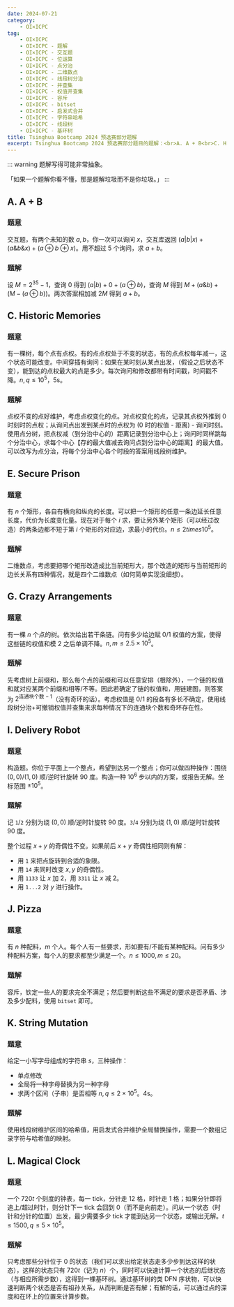 ```yaml
---
date: 2024-07-21
category:
    - OI×ICPC
tag:
    - OI×ICPC
    - OI×ICPC - 题解
    - OI×ICPC - 交互题
    - OI×ICPC - 位运算
    - OI×ICPC - 点分治
    - OI×ICPC - 二维数点
    - OI×ICPC - 线段树分治
    - OI×ICPC - 并查集
    - OI×ICPC - 权值并查集
    - OI×ICPC - 容斥
    - OI×ICPC - bitset
    - OI×ICPC - 启发式合并
    - OI×ICPC - 字符串哈希
    - OI×ICPC - 线段树
    - OI×ICPC - 基环树
title: Tsinghua Bootcamp 2024 预选赛部分题解
excerpt: Tsinghua Bootcamp 2024 预选赛部分题目的题解：<br>A. A + B<br>C. Historic Memories<br>E. Secure Prison<br>G. Crazy Arrangements<br>I. Delivery Robot<br>J. Pizza<br>K. String Mutation<br>L. Magical Clock
---
```


::: warning
题解写得可能非常抽象。

「如果一个题解你看不懂，那是题解垃圾而不是你垃圾。」
:::

## A. A + B
### 题意
交互题，有两个未知的数 $a,b$，你一次可以询问 $x$，交互库返回 $(a|b|x) + (a\&b\&x) + (a\oplus b\oplus x)$。用不超过 $5$ 个询问，求 $a+b$。

### 题解
设 $M=2^{35}-1$，查询 $0$ 得到 $(a|b) + 0 + (a\oplus b)$，查询 $M$ 得到 $M + (a\&b) + (M-(a\oplus b))$。两次答案相加减 $2M$ 得到 $a+b$。

## C. Historic Memories
### 题意
有一棵树，每个点有点权。有的点点权处于不变的状态，有的点点权每年减一，这个状态可能改变。中间穿插有询问：如果在某时刻从某点出发，（假设之后状态不变），能到达的点权最大的点是多少。每次询问和修改都带有时间戳，时间戳不降。$n,q\leq 10^5$，5s。

### 题解
点权不变的点好维护，考虑点权变化的点。对点权变化的点，记录其点权外推到 $0$ 时刻时的点权；从询问点出发到某点时的点权为 (0 时的权值 - 距离) - 询问时刻。使用点分树，把点权减（到分治中心的）距离记录到分治中心上；询问时同样跳每个分治中心，求每个中心【存的最大值减去询问点到分治中心的距离】的最大值。可以改写为点分治，将每个分治中心各个时段的答案用线段树维护。

## E. Secure Prison
### 题意
有 $n$ 个矩形，各自有横向和纵向的长度。可以把一个矩形的任意一条边延长任意长度，代价为长度变化量。现在对于每个 $i$ 求，要让另外某个矩形（可以经过改造）的两条边都不短于第 $i$ 个矩形的对应边，求最小的代价。$n\leq 2 times 10^5$。

### 题解
二维数点，考虑要把哪个矩形改造成比当前矩形大，那个改造的矩形与当前矩形的边长关系有四种情况，就是四个二维数点（如何简单实现没细想）。

## G. Crazy Arrangements
### 题意
有一棵 $n$ 个点的树。依次给出若干条链。问有多少给边赋 0/1 权值的方案，使得这些链的权值和模 $2$ 之后单调不降。$n,m\leq 2.5 \times 10^5$。

### 题解
先考虑树上前缀和，那么每个点的前缀和可以任意安排（根除外），一个链的权值和就对应某两个前缀和相等/不等。因此若确定了链的权值和，用链建图，则答案为 $2^{\text{连通块个数}-1}$（没有奇环的话）。考虑权值是 0/1 的段各有多长不确定，使用线段树分治+可撤销权值并查集来求每种情况下的连通块个数和奇环存在性。

## I. Delivery Robot
### 题意
构造题。你位于平面上一个整点，希望到达另一个整点；你可以做四种操作：围绕 $(0,0)/(1,0)$ 顺/逆时针旋转 $90$ 度。构造一种 $10^6$ 步以内的方案，或报告无解。坐标范围 $\pm 10^5$。

### 题解
记 `1`/`2` 分别为绕 $(0,0)$ 顺/逆时针旋转 $90$ 度。`3`/`4` 分别为绕 $(1,0)$ 顺/逆时针旋转 $90$ 度。

整个过程 $x+y$ 的奇偶性不变。如果前后 $x+y$ 奇偶性相同则有解：
- 用 `1` 来把点旋转到合适的象限。
- 用 `14` 来同时改变 $x,y$ 的奇偶性。
- 用 `1133` 让 $x$ 加 $2$，用 `3311` 让 $x$ 减 $2$。
- 用 `1...2` 对 $y$ 进行操作。

## J. Pizza
### 题意
有 $n$ 种配料，$m$ 个人。每个人有一些要求，形如要有/不能有某种配料。问有多少种配料方案，每个人的要求都至少满足一个。$n\leq 1000, m\leq 20$。

### 题解
容斥，钦定一些人的要求完全不满足；然后要判断这些不满足的要求是否矛盾、涉及多少配料，使用 `bitset` 即可。

## K. String Mutation
### 题意
给定一小写字母组成的字符串 $s$，三种操作：
- 单点修改
- 全局将一种字母替换为另一种字母
- 求两个区间（子串）是否相等
$n,q\leq 2 \times 10^5$。4s。

### 题解
使用线段树维护区间的哈希值，用启发式合并维护全局替换操作，需要一个数组记录字符与哈希值的映射。


## L. Magical Clock
### 题意
一个 $720 t$ 个刻度的钟表，每一 tick，分针走 $12$ 格，时针走 $1$ 格；如果分针即将追上/超过时针，则分针下一 tick 会回到 $0$（而不是向前走）。问从一个状态（时针和分针的位置）出发，最少需要多少 tick 才能到达另一个状态，或输出无解。$t\leq 1500,q\leq 5 \times 10^5$。

### 题解
只考虑那些分针位于 $0$ 的状态（我们可以求出给定状态走多少步到达这样的状态），这样的状态只有 $720 t$（记为 $n$）个，同时可以快速计算一个状态的后继状态（与相应所需步数），这得到一棵基环树。通过基环树的类 DFN 序状物，可以快速判断两个状态是否有祖孙关系，从而判断是否有解；有解的话，可以通过点的深度和在环上的位置来计算步数。
